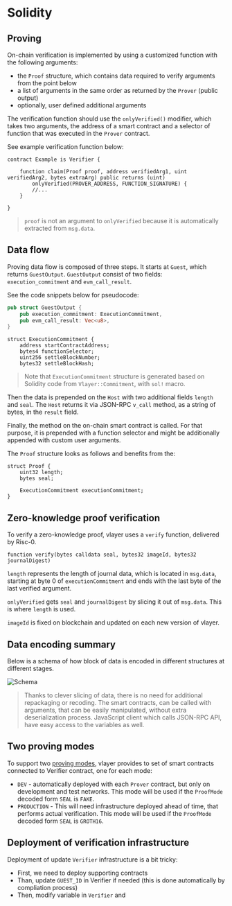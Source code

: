 # Solidity

## Proving

On-chain verification is implemented by using a customized function with the following arguments:
- the `Proof` structure, which contains data required to verify arguments from the point below
- a list of arguments in the same order as returned by the `Prover` (public output)
- optionally, user defined additional arguments

The verification function should use the `onlyVerified()` modifier, which takes two arguments, the address of a smart contract and a selector of function that was executed in the `Prover` contract.

See example verification function below:

```solidity
contract Example is Verifier {

    function claim(Proof proof, address verifiedArg1, uint verifiedArg2, bytes extraArg) public returns (uint)
        onlyVerified(PROVER_ADDRESS, FUNCTION_SIGNATURE) {
        //...
    }

}
```

> `proof` is not an argument to `onlyVerified` because it is automatically extracted from `msg.data`.

## Data flow

Proving data flow is composed of three steps. It starts at `Guest`, which returns `GuestOutput`. `GuestOutput` consist of two fields: `execution_commitment` and `evm_call_result`.

See the code snippets below for pseudocode:

```rust
pub struct GuestOutput {
    pub execution_commitment: ExecutionCommitment,
    pub evm_call_result: Vec<u8>,
}
```

```solidity
struct ExecutionCommitment {
    address startContractAddress;
    bytes4 functionSelector;
    uint256 settleBlockNumber;
    bytes32 settleBlockHash;
```

> Note that `ExecutionCommitment` structure is generated based on Solidity code from `Vlayer::Commitment`, with `sol!` macro.

Then the data is prepended on the `Host` with two additional fields `length` and `seal`. The `Host` returns it via JSON-RPC `v_call` method, as a string of bytes, in the `result` field.

Finally, the method on the on-chain smart contract is called. For that purpose, it is prepended with a function selector and might be additionally appended with custom user arguments.

The `Proof` structure looks as follows and benefits from the:


```solidity
struct Proof {
    uint32 length;
    bytes seal;

    ExecutionCommitment executionCommitment;
}
```

## Zero-knowledge proof verification

To verify a zero-knowledge proof, vlayer uses a `verify` function, delivered by Risc-0.

```solidity
function verify(bytes calldata seal, bytes32 imageId, bytes32 journalDigest)
```

`length` represents the length of journal data, which is located in `msg.data`, starting at byte 0 of `executionCommitment` and ends with the last byte of the last verified argument.

`onlyVerified` gets `seal` and `journalDigest` by slicing it out of `msg.data`. This is where `length` is used.

`imageId` is fixed on blockchain and updated on each new version of vlayer.

## Data encoding summary

Below is a schema of how block of data is encoded in different structures at different stages.

![Schema](/images/architecture/transaction-data.png)


> Thanks to clever slicing of data, there is no need for additional repackaging or recoding. The smart contracts, can be called with arguments, that can be easily manipulated, without extra deserialization process. JavaScript client which calls JSON-RPC API, have easy access to the variables as well.

## Two proving modes
To support two [proving modes](/advanced/proving.md), vlayer provides to set of smart contracts connected to Verifier contract, one for each mode:
- `DEV` - automatically deployed with each `Prover` contract, but only on development and test networks. This mode will be used if the `ProofMode` decoded form `SEAL` is `FAKE`.
- `PRODUCTION` - This will need infrastructure deployed ahead of time, that performs actual verification. This mode will be used if the `ProofMode` decoded form `SEAL` is `GROTH16`.

## Deployment of verification infrastructure

Deployment of update `Verifier` infrastructure is a bit tricky:
- First, we need to deploy supporting contracts
- Than, update `GUEST_ID` in Verifier if needed (this is done automatically by compliation process)
- Then, modify variable in `Verifier` and
